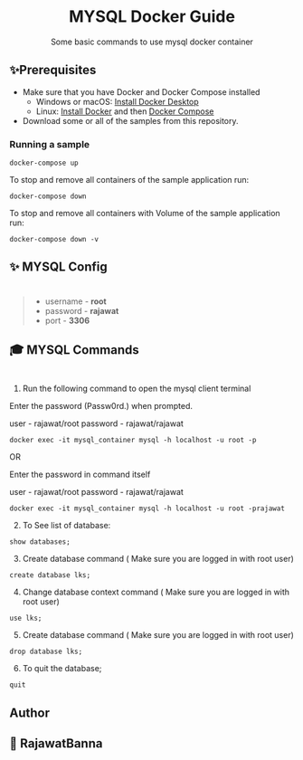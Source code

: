<div align="center" width="100%">
    <h1>MYSQL Docker Guide</h1>
    <p>Some basic commands to use mysql docker container</p>
</div>

## ✨Prerequisites

- Make sure that you have Docker and Docker Compose installed
  - Windows or macOS:
    [Install Docker Desktop](https://www.docker.com/get-started)
  - Linux: [Install Docker](https://www.docker.com/get-started) and then
    [Docker Compose](https://github.com/docker/compose)
- Download some or all of the samples from this repository.

### Running a sample

```console
docker-compose up
```

To stop and remove all containers of the sample application run:

```console
docker-compose down
```

To stop and remove all containers with Volume of the sample application run:

```console
docker-compose down -v
```

## ✨ MYSQL Config
#
>- username  - **root**
>- password - **rajawat**
>- port - **3306**


## 🎓 MYSQL Commands
#

1. Run the following command to open the mysql client terminal

Enter the password (Passw0rd.) when prompted.

user - rajawat/root
password - rajawat/rajawat

```console
docker exec -it mysql_container mysql -h localhost -u root -p
```

OR

Enter the password in command itself

user - rajawat/root
password - rajawat/rajawat

```console
docker exec -it mysql_container mysql -h localhost -u root -prajawat
```

2. To See list of database:

```console
show databases;
```

3. Create database command ( Make sure you are logged in with root user)

```console
create database lks;
```

4. Change database context command ( Make sure you are logged in with root user)

```console
use lks;
```

5. Create database command ( Make sure you are logged in with root user)

```console
drop database lks;
```

6. To quit the database;
```console
quit
```

## Author

## 👤 RajawatBanna
